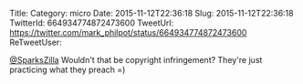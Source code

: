 Title: 
Category: micro
Date: 2015-11-12T22:36:18
Slug: 2015-11-12T22:36:18
TwitterId: 664934774872473600
TweetUrl: https://twitter.com/mark_philpot/status/664934774872473600
ReTweetUser: 

[@SparksZilla](https://twitter.com/SparksZilla) Wouldn't that be copyright infringement? They're just practicing what they preach =)